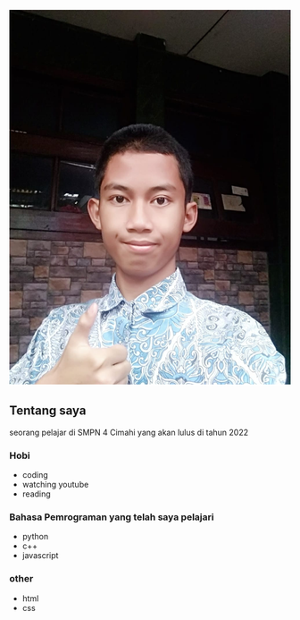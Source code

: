 <p align="center">
    <img src="my_best_selfie.png">
</p>

## Tentang saya

seorang pelajar di SMPN 4 Cimahi yang akan lulus di tahun 2022

### Hobi
- coding
- watching youtube
- reading

### Bahasa Pemrograman yang telah saya pelajari
- python
- c++
- javascript

### other
- html
- css



